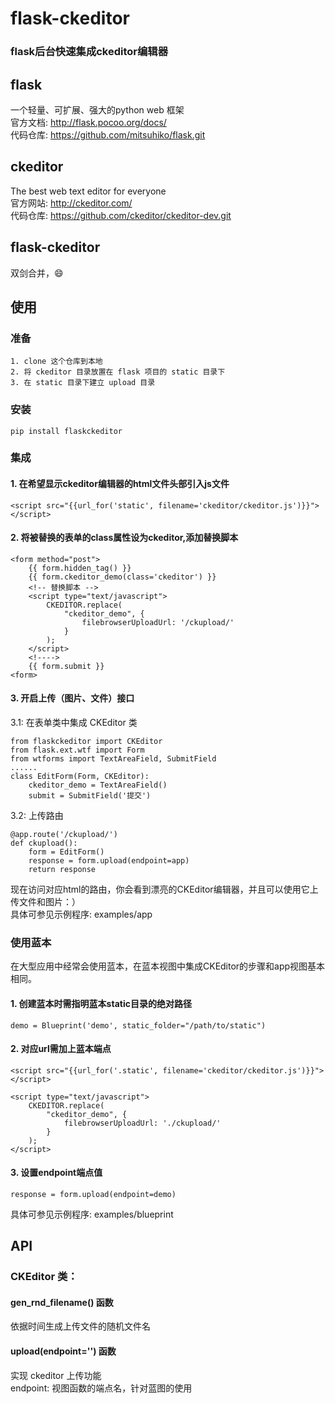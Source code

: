 flask-ckeditor
===
### flask后台快速集成ckeditor编辑器

## flask
一个轻量、可扩展、强大的python web 框架<br/>
官方文档: http://flask.pocoo.org/docs/   <br/>
代码仓库: https://github.com/mitsuhiko/flask.git  <br/>

## ckeditor
The best web text editor for everyone<br/>
官方网站: http://ckeditor.com/  <br/>
代码仓库: https://github.com/ckeditor/ckeditor-dev.git  <br/>

## flask-ckeditor
双剑合并，😄


## 使用

### 准备

    1. clone 这个仓库到本地
    2. 将 ckeditor 目录放置在 flask 项目的 static 目录下
    3. 在 static 目录下建立 upload 目录


### 安装

    pip install flaskckeditor


### 集成
#### 1. 在希望显示ckeditor编辑器的html文件头部引入js文件

    <script src="{{url_for('static', filename='ckeditor/ckeditor.js')}}"></script>

#### 2. 将被替换的表单的class属性设为ckeditor,添加替换脚本

    <form method="post">
        {{ form.hidden_tag() }}
        {{ form.ckeditor_demo(class='ckeditor') }}
        <!-- 替换脚本 -->
        <script type="text/javascript">
            CKEDITOR.replace(
                "ckeditor_demo", {
                    filebrowserUploadUrl: '/ckupload/'
                }
            );
        </script>
        <!---->
        {{ form.submit }}
    <form>

#### 3. 开启上传（图片、文件）接口
3.1: 在表单类中集成 CKEditor 类

    from flaskckeditor import CKEditor
    from flask.ext.wtf import Form
    from wtforms import TextAreaField, SubmitField
    ......
    class EditForm(Form, CKEditor):
        ckeditor_demo = TextAreaField()
        submit = SubmitField('提交')

3.2: 上传路由

    @app.route('/ckupload/')
    def ckupload():
        form = EditForm()
        response = form.upload(endpoint=app)
        return response

现在访问对应html的路由，你会看到漂亮的CKEditor编辑器，并且可以使用它上传文件和图片：）<br/>
具体可参见示例程序: examples/app<br/>

### 使用蓝本
在大型应用中经常会使用蓝本，在蓝本视图中集成CKEditor的步骤和app视图基本相同。
#### 1. 创建蓝本时需指明蓝本static目录的绝对路径

    demo = Blueprint('demo', static_folder="/path/to/static")

#### 2. 对应url需加上蓝本端点

    <script src="{{url_for('.static', filename='ckeditor/ckeditor.js')}}"></script>

    <script type="text/javascript">
        CKEDITOR.replace(
            "ckeditor_demo", {
                filebrowserUploadUrl: './ckupload/'
            }
        );
    </script>

#### 3. 设置endpoint端点值

    response = form.upload(endpoint=demo)

具体可参见示例程序: examples/blueprint


## API

### CKEditor 类：
#### gen_rnd_filename() 函数
依据时间生成上传文件的随机文件名<br/>

#### upload(endpoint='') 函数
实现 ckeditor 上传功能<br/>
endpoint: 视图函数的端点名，针对蓝图的使用<br/>
